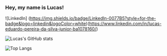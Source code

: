 ### Hey, my name is Lucas!

![LinkedIn] (https://img.shields.io/badge/LinkedIn-0077B5?style=for-the-badge&logo=linkedin&logoColor=white)(https://www.linkedin.com/in/lucas-eduardo-pereira-da-silva-junior-ba1078160/)

![Lucas's GitHub stats](https://github-readme-stats.vercel.app/api?username=DevLucasEduardo&show_icons=true&theme=radical)

![Top Langs](https://github-readme-stats.vercel.app/api/top-langs/?username=DevLucasEduardo&layout=compact)
